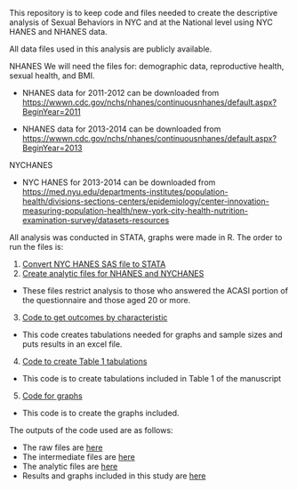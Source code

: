 This repository is to keep code and files needed to create the descriptive
analysis of Sexual Behaviors in NYC and at the National level using NYC HANES
and NHANES data.

All data files used in this analysis are publicly available.

NHANES
We will need the files for: demographic data, reproductive health, sexual health,
and BMI.

* NHANES data for 2011-2012 can be downloaded from https://wwwn.cdc.gov/nchs/nhanes/continuousnhanes/default.aspx?BeginYear=2011

* NHANES data for 2013-2014 can be downloaded from https://wwwn.cdc.gov/nchs/nhanes/continuousnhanes/default.aspx?BeginYear=2013

NYCHANES
* NYC HANES for 2013-2014 can be downloaded from https://med.nyu.edu/departments-institutes/population-health/divisions-sections-centers/epidemiology/center-innovation-measuring-population-health/new-york-city-health-nutrition-examination-survey/datasets-resources


All analysis was conducted in STATA, graphs were made in R. The order to run
the files is: 
1. [Convert NYC HANES SAS file to STATA](code/1_CodetoConvert_NYCHANES_SAStoSTATA_AR_20211015.R)
2. [Create analytic files for NHANES and NYCHANES](code/2_NYCHANES_NHANES_AnalyticFiles_AR_20211015.do)
- These files restrict analysis to those who answered the ACASI portion of the questionnaire and those aged 20 or more.
3. [Code to get outcomes by characteristic](code/3_Outcomes_NYCHANES_NHANES_AR_20211005.do)
- This code creates tabulations needed for graphs and sample sizes and puts results in an excel file.
4. [Code to create Table 1 tabulations](code/4_DescriptiveCharacteristics_NYCHANES_NHANES_Table1_AR)
- This code is to create tabulations included in Table 1 of the manuscript
5. [Code for graphs](code/5_Graphs_NYCHANES_NHANES_SEXBEH_AR_20210921.R)
- This code is to create the graphs included.

The outputs of the code used are as follows:
- The raw files are [here](/raw_data)
- The intermediate files are [here](/intermediate_data)
- The analytic files are [here](/analytic_data)
- Results and graphs included in this study are [here](/results)
